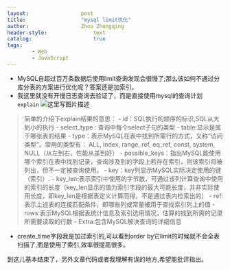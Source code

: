 ```yaml
---
layout:					post
title:					"mysql limit优化"
author:					Zhou Zhongqing
header-style:				text
catalog:					true
tags:
		- Web
		- JavaScript
---
```

- MySQL自超过百万条数据后使用limit查询发现会很慢了;那么该如何不通过分库分表的方案进行优化呢？答案还是加索引。
- 我这里就没有开慢日志查询去验证了，而是直接使用mysql的查询计划`explain`
![这里写图片描述](https://i-blog.csdnimg.cn/blog_migrate/bbcbaedbf61d19c2f303ca5d386f7d33.png)
>简单的介绍下explain结果的意思：
	-  id：SQL执行的顺序的标识,SQL从大到小的执行
	- select_type : 查询中每个select子句的类型
	- table:显示是属于哪张表的结果
	- type：表示MySQL在表中找到所需行的方式，又称“访问类型”。常用的类型有： ALL, index,  range, ref, eq_ref, const, system, NULL（从左到右，性能从差到好）
	- possible_keys：指出MySQL能使用哪个索引在表中找到记录，查询涉及到的字段上若存在索引，则该索引将被列出，但不一定被查询使用。
	- key：key列显示MySQL实际决定使用的键（索引）.
	- key_len:表示索引中使用的字节数，可通过该列计算查询中使用的索引的长度（key_len显示的值为索引字段的最大可能长度，并非实际使用长度，即key_len是根据表定义计算而得，不是通过表内检索出的）
	- ref:表示上述表的连接匹配条件，即哪些列或常量被用于查找索引列上的值
	- rows:表示MySQL根据表统计信息及索引选用情况，估算的找到所需的记录所需要读取的行数
	- Extra:包含MySQL解决查询的详细信息





- create_time字段我是加过索引的,可以看到order by它limit的时候就不会全表扫描了,而是使用了索引,效率很提高很多。

到这儿基本结束了，另外文章代码或者我理解有误的地方,希望能批评指出。